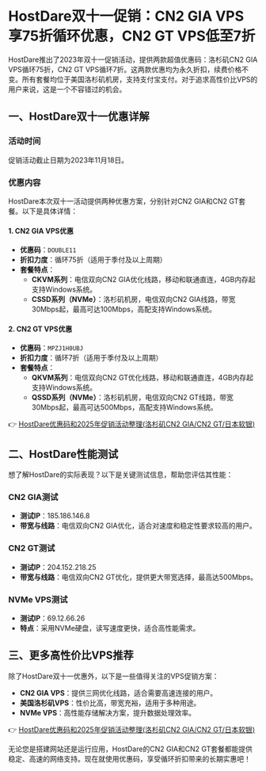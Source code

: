 # HostDare双十一促销：CN2 GIA VPS享75折循环优惠，CN2 GT VPS低至7折

HostDare推出了2023年双十一促销活动，提供两款超值优惠码：洛杉矶CN2 GIA VPS循环75折，CN2 GT VPS循环7折。这两款优惠均为永久折扣，续费价格不变。所有套餐均位于美国洛杉矶机房，支持支付宝支付。对于追求高性价比VPS的用户来说，这是一个不容错过的机会。

## 一、HostDare双十一优惠详解

### 活动时间
促销活动截止日期为2023年11月18日。

### 优惠内容
HostDare本次双十一活动提供两种优惠方案，分别针对CN2 GIA和CN2 GT套餐。以下是具体详情：

#### 1. CN2 GIA VPS优惠
- **优惠码**：`DOUBLE11`  
- **折扣力度**：循环75折（适用于季付及以上周期）  
- **套餐特点**：  
  - **CKVM系列**：电信双向CN2 GIA优化线路，移动和联通直连，4GB内存起支持Windows系统。  
  - **CSSD系列（NVMe）**：洛杉矶机房，电信双向CN2 GIA线路，带宽30Mbps起，最高可达100Mbps，高配支持Windows系统。

#### 2. CN2 GT VPS优惠
- **优惠码**：`MPZJ1H0UBJ`  
- **折扣力度**：循环7折（适用于季付及以上周期）  
- **套餐特点**：  
  - **QKVM系列**：电信双向CN2 GT优化线路，移动和联通直连，4GB内存起支持Windows系统。  
  - **QSSD系列（NVMe）**：洛杉矶机房，电信双向CN2 GT线路，带宽30Mbps起，最高可达500Mbps，高配支持Windows系统。

👉 [HostDare优惠码和2025年促销活动整理(洛杉矶CN2 GIA/CN2 GT/日本软银)](https://bit.ly/hostdare)

## 二、HostDare性能测试

想了解HostDare的实际表现？以下是关键测试信息，帮助您评估其性能：

### CN2 GIA测试
- **测试IP**：185.186.146.8  
- **带宽与线路**：电信双向CN2 GIA优化，适合对速度和稳定性要求较高的用户。

### CN2 GT测试
- **测试IP**：204.152.218.25  
- **带宽与线路**：电信双向CN2 GT优化，提供更大带宽选择，最高达500Mbps。

### NVMe VPS测试
- **测试IP**：69.12.66.26  
- **特点**：采用NVMe硬盘，读写速度更快，适合高性能需求。

## 三、更多高性价比VPS推荐

除了HostDare双十一优惠外，以下是一些值得关注的VPS促销方案：
- **CN2 GIA VPS**：提供三网优化线路，适合需要高速连接的用户。  
- **美国洛杉矶VPS**：性价比高，带宽充裕，适用于多种用途。  
- **NVMe VPS**：高性能存储解决方案，提升数据处理效率。

👉 [HostDare优惠码和2025年促销活动整理(洛杉矶CN2 GIA/CN2 GT/日本软银)](https://bit.ly/hostdare)

无论您是搭建网站还是运行应用，HostDare的CN2 GIA和CN2 GT套餐都能提供稳定、高速的网络支持。现在就使用优惠码，享受循环折扣带来的长期实惠吧！